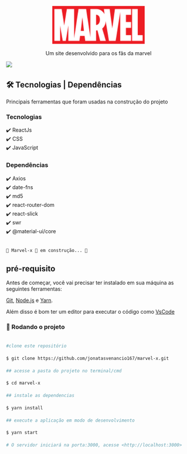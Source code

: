 <div align='center'>
    <img src='public/marvel_Logo.png' width='50%'>
</div>
<p align='center'>Um site desenvolvido para os fãs da marvel</p>

<img src="public/tela_inicial.gif">

## 🛠 Tecnologias | Dependências

<p>Principais ferramentas que foram usadas na construção do projeto</p>

<h3>Tecnologias</h3>

✔️ ReactJs <br>
✔️ CSS <br>
✔️ JavaScript <br>

<h3>Dependências</h3>

✔️ Axios <br>
✔️ date-fns <br>
✔️ md5 <br>
✔️ react-router-dom <br>
✔️ react-slick <br>
✔️ swr <br>
✔️ @material-ui/core <br>

## <h4 align="center"> 
    🚧 Marvel-x 🚀 em construção... 🚧 

## pré-requisito

Antes de começar, você vai precisar ter instalado em sua máquina as seguintes ferramentas: 

[Git](https://git-scm.com), [Node.js](https://nodejs.org/en/) e [Yarn](https://classic.yarnpkg.com/en/docs/install/#windows-stable).

Além disso é bom ter um editor para executar o código como [VsCode](https://code.visualstudio.com/download)

### 🎲 Rodando o projeto

```bash

#clone este repositório

$ git clone https://github.com/jonatasvenancio167/marvel-x.git

## acesse a pasta do projeto no terminal/cmd

$ cd marvel-x

## instale as dependencias 

$ yarn install

## execute a aplicação em modo de desenvolvimento 

$ yarn start

# O servidor iniciará na porta:3000, acesse <http://localhost:3000>

```

